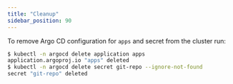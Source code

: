 ```yaml
---
title: "Cleanup"
sidebar_position: 90
---
```


To remove Argo CD configuration for `apps` and secret from the cluster run:

```bash
$ kubectl -n argocd delete application apps
application.argoproj.io "apps" deleted
$ kubectl -n argocd delete secret git-repo --ignore-not-found
secret "git-repo" deleted
```
